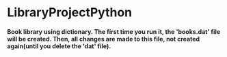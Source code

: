 # LibraryProjectPython
#### Book library using dictionary. The first time you run it, the 'books.dat' file will be created. Then, all changes are made to this file, not created again(until you delete the 'dat' file). 
